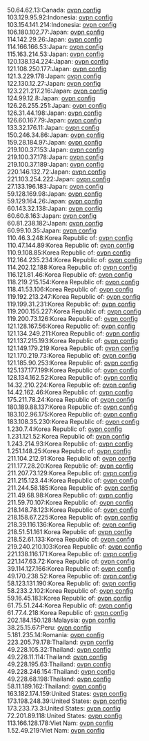50.64.62.13:Canada: [ovpn config](vpn/50_64_62_13.ovpn)  
103.129.95.92:Indonesia: [ovpn config](vpn/103_129_95_92.ovpn)  
103.154.141.214:Indonesia: [ovpn config](vpn/103_154_141_214.ovpn)  
106.180.102.77:Japan: [ovpn config](vpn/106_180_102_77.ovpn)  
114.142.29.26:Japan: [ovpn config](vpn/114_142_29_26.ovpn)  
114.166.166.53:Japan: [ovpn config](vpn/114_166_166_53.ovpn)  
115.163.214.53:Japan: [ovpn config](vpn/115_163_214_53.ovpn)  
120.138.134.224:Japan: [ovpn config](vpn/120_138_134_224.ovpn)  
121.108.250.177:Japan: [ovpn config](vpn/121_108_250_177.ovpn)  
121.3.229.178:Japan: [ovpn config](vpn/121_3_229_178.ovpn)  
122.130.12.27:Japan: [ovpn config](vpn/122_130_12_27.ovpn)  
123.221.217.216:Japan: [ovpn config](vpn/123_221_217_216.ovpn)  
124.99.12.8:Japan: [ovpn config](vpn/124_99_12_8.ovpn)  
126.26.255.251:Japan: [ovpn config](vpn/126_26_255_251.ovpn)  
126.31.44.198:Japan: [ovpn config](vpn/126_31_44_198.ovpn)  
126.60.167.79:Japan: [ovpn config](vpn/126_60_167_79.ovpn)  
133.32.176.11:Japan: [ovpn config](vpn/133_32_176_11.ovpn)  
150.246.34.86:Japan: [ovpn config](vpn/150_246_34_86.ovpn)  
159.28.184.97:Japan: [ovpn config](vpn/159_28_184_97.ovpn)  
219.100.37.153:Japan: [ovpn config](vpn/219_100_37_153.ovpn)  
219.100.37.178:Japan: [ovpn config](vpn/219_100_37_178.ovpn)  
219.100.37.189:Japan: [ovpn config](vpn/219_100_37_189.ovpn)  
220.146.132.72:Japan: [ovpn config](vpn/220_146_132_72.ovpn)  
221.103.254.222:Japan: [ovpn config](vpn/221_103_254_222.ovpn)  
27.133.196.183:Japan: [ovpn config](vpn/27_133_196_183.ovpn)  
59.128.169.98:Japan: [ovpn config](vpn/59_128_169_98.ovpn)  
59.129.164.26:Japan: [ovpn config](vpn/59_129_164_26.ovpn)  
60.143.32.138:Japan: [ovpn config](vpn/60_143_32_138.ovpn)  
60.60.8.163:Japan: [ovpn config](vpn/60_60_8_163.ovpn)  
60.81.238.182:Japan: [ovpn config](vpn/60_81_238_182.ovpn)  
60.99.10.35:Japan: [ovpn config](vpn/60_99_10_35.ovpn)  
110.46.3.248:Korea Republic of: [ovpn config](vpn/110_46_3_248.ovpn)  
110.47.144.89:Korea Republic of: [ovpn config](vpn/110_47_144_89.ovpn)  
110.9.108.85:Korea Republic of: [ovpn config](vpn/110_9_108_85.ovpn)  
112.164.235.234:Korea Republic of: [ovpn config](vpn/112_164_235_234.ovpn)  
114.202.12.188:Korea Republic of: [ovpn config](vpn/114_202_12_188.ovpn)  
116.121.81.46:Korea Republic of: [ovpn config](vpn/116_121_81_46.ovpn)  
118.219.215.154:Korea Republic of: [ovpn config](vpn/118_219_215_154.ovpn)  
118.41.53.106:Korea Republic of: [ovpn config](vpn/118_41_53_106.ovpn)  
119.192.213.247:Korea Republic of: [ovpn config](vpn/119_192_213_247.ovpn)  
119.199.31.231:Korea Republic of: [ovpn config](vpn/119_199_31_231.ovpn)  
119.200.155.227:Korea Republic of: [ovpn config](vpn/119_200_155_227.ovpn)  
119.200.73.126:Korea Republic of: [ovpn config](vpn/119_200_73_126.ovpn)  
121.128.167.56:Korea Republic of: [ovpn config](vpn/121_128_167_56.ovpn)  
121.134.249.211:Korea Republic of: [ovpn config](vpn/121_134_249_211.ovpn)  
121.137.215.193:Korea Republic of: [ovpn config](vpn/121_137_215_193.ovpn)  
121.149.179.219:Korea Republic of: [ovpn config](vpn/121_149_179_219.ovpn)  
121.170.219.73:Korea Republic of: [ovpn config](vpn/121_170_219_73.ovpn)  
121.185.90.253:Korea Republic of: [ovpn config](vpn/121_185_90_253.ovpn)  
125.137.177.199:Korea Republic of: [ovpn config](vpn/125_137_177_199.ovpn)  
128.134.162.52:Korea Republic of: [ovpn config](vpn/128_134_162_52.ovpn)  
14.32.210.224:Korea Republic of: [ovpn config](vpn/14_32_210_224.ovpn)  
14.42.162.46:Korea Republic of: [ovpn config](vpn/14_42_162_46.ovpn)  
175.211.78.24:Korea Republic of: [ovpn config](vpn/175_211_78_24.ovpn)  
180.189.88.137:Korea Republic of: [ovpn config](vpn/180_189_88_137.ovpn)  
183.102.96.175:Korea Republic of: [ovpn config](vpn/183_102_96_175.ovpn)  
183.108.35.230:Korea Republic of: [ovpn config](vpn/183_108_35_230.ovpn)  
1.230.7.4:Korea Republic of: [ovpn config](vpn/1_230_7_4.ovpn)  
1.231.121.52:Korea Republic of: [ovpn config](vpn/1_231_121_52.ovpn)  
1.243.214.93:Korea Republic of: [ovpn config](vpn/1_243_214_93.ovpn)  
1.251.148.25:Korea Republic of: [ovpn config](vpn/1_251_148_25.ovpn)  
211.104.212.91:Korea Republic of: [ovpn config](vpn/211_104_212_91.ovpn)  
211.177.28.20:Korea Republic of: [ovpn config](vpn/211_177_28_20.ovpn)  
211.207.73.129:Korea Republic of: [ovpn config](vpn/211_207_73_129.ovpn)  
211.215.123.44:Korea Republic of: [ovpn config](vpn/211_215_123_44.ovpn)  
211.244.58.185:Korea Republic of: [ovpn config](vpn/211_244_58_185.ovpn)  
211.49.68.98:Korea Republic of: [ovpn config](vpn/211_49_68_98.ovpn)  
211.59.70.107:Korea Republic of: [ovpn config](vpn/211_59_70_107.ovpn)  
218.148.78.123:Korea Republic of: [ovpn config](vpn/218_148_78_123.ovpn)  
218.158.67.225:Korea Republic of: [ovpn config](vpn/218_158_67_225.ovpn)  
218.39.116.136:Korea Republic of: [ovpn config](vpn/218_39_116_136.ovpn)  
218.51.51.161:Korea Republic of: [ovpn config](vpn/218_51_51_161.ovpn)  
218.52.61.133:Korea Republic of: [ovpn config](vpn/218_52_61_133.ovpn)  
219.240.210.103:Korea Republic of: [ovpn config](vpn/219_240_210_103.ovpn)  
221.138.116.171:Korea Republic of: [ovpn config](vpn/221_138_116_171.ovpn)  
221.147.63.72:Korea Republic of: [ovpn config](vpn/221_147_63_72.ovpn)  
39.114.127.166:Korea Republic of: [ovpn config](vpn/39_114_127_166.ovpn)  
49.170.238.52:Korea Republic of: [ovpn config](vpn/49_170_238_52.ovpn)  
58.123.131.190:Korea Republic of: [ovpn config](vpn/58_123_131_190.ovpn)  
58.233.2.102:Korea Republic of: [ovpn config](vpn/58_233_2_102.ovpn)  
59.16.45.183:Korea Republic of: [ovpn config](vpn/59_16_45_183.ovpn)  
61.75.51.244:Korea Republic of: [ovpn config](vpn/61_75_51_244.ovpn)  
61.77.4.218:Korea Republic of: [ovpn config](vpn/61_77_4_218.ovpn)  
202.184.150.128:Malaysia: [ovpn config](vpn/202_184_150_128.ovpn)  
38.25.15.67:Peru: [ovpn config](vpn/38_25_15_67.ovpn)  
5.181.235.14:Romania: [ovpn config](vpn/5_181_235_14.ovpn)  
223.205.79.178:Thailand: [ovpn config](vpn/223_205_79_178.ovpn)  
49.228.105.32:Thailand: [ovpn config](vpn/49_228_105_32.ovpn)  
49.228.11.114:Thailand: [ovpn config](vpn/49_228_11_114.ovpn)  
49.228.195.63:Thailand: [ovpn config](vpn/49_228_195_63.ovpn)  
49.228.246.154:Thailand: [ovpn config](vpn/49_228_246_154.ovpn)  
49.228.68.198:Thailand: [ovpn config](vpn/49_228_68_198.ovpn)  
58.11.189.162:Thailand: [ovpn config](vpn/58_11_189_162.ovpn)  
163.182.174.159:United States: [ovpn config](vpn/163_182_174_159.ovpn)  
173.198.248.39:United States: [ovpn config](vpn/173_198_248_39.ovpn)  
173.233.73.3:United States: [ovpn config](vpn/173_233_73_3.ovpn)  
72.201.89.118:United States: [ovpn config](vpn/72_201_89_118.ovpn)  
113.166.128.178:Viet Nam: [ovpn config](vpn/113_166_128_178.ovpn)  
1.52.49.219:Viet Nam: [ovpn config](vpn/1_52_49_219.ovpn)  
